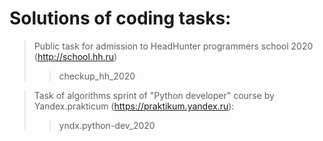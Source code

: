 # Solutions of coding tasks:

> Public task for admission to HeadHunter programmers school 2020 (http://school.hh.ru)
>> checkup_hh_2020

> Task of algorithms sprint of "Python developer" course by Yandex.prakticum (https://praktikum.yandex.ru):
>> yndx.python-dev_2020
